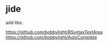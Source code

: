 # jide


add libs: 

https://github.com/bobbylight/RSyntaxTextArea
https://github.com/bobbylight/AutoComplete